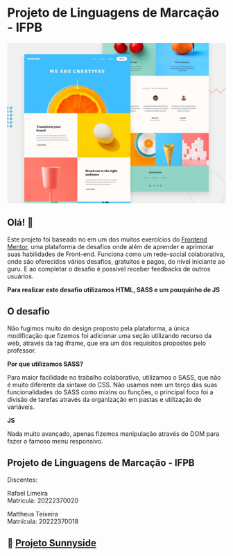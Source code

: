 # Projeto de Linguagens de Marcação - IFPB

![Design preview for the Sunnyside agency landing page coding challenge](./design/desktop-preview.jpg)

## Olá! 👋

Este projeto foi baseado no em um dos muitos exercícios do [Frontend Mentor](https://www.frontendmentor.io), uma plataforma de desafios onde além de aprender e aprimorar suas habilidades de Front-end. Funciona como um rede-social colaborativa, onde são oferecidos vários desafios, gratuitos e pagos, do nível iniciante ao guru. E ao completar o desafio é possível receber feedbacks de outros usuários.

**Para realizar este desafio utilizamos HTML, SASS e um pouquinho de JS**

## O desafio

Não fugimos muito do design proposto pela plataforma, a única modificação que fizemos foi adicionar uma seção utilizando recurso da web, através da tag iframe, que era um dos requisitos propostos pelo professor.

**Por que utilizamos SASS?**

Para maior facilidade no trabalho colaborativo, utilizamos o SASS, que não é muito diferente da sintaxe do CSS. Não usamos nem um terço das suas funcionalidades do SASS como mixins ou funções, o principal foco foi a divisão de tarefas através da organização em pastas e utilização de variáveis.

**JS**

Nada muito avançado, apenas fizemos manipulação através do DOM para fazer o famoso menu responsivo.

## Projeto de Linguagens de Marcação - IFPB

Discentes:

Rafael Limeira  
Matrícula: 20222370020

Mattheus Teixeira  
Matriícula: 20222370018

## 🔗 [Projeto Sunnyside](https://buenorafa.github.io/sunnyside-agency-landing-page-main/)
